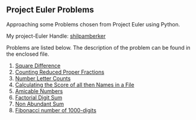 Project Euler Problems
--------------------------

Approaching some Problems chosen from Project Euler using Python.

My project-Euler Handle: [shilpamberker](https://projecteuler.net/)

Problems are listed below. The description of the problem can be found in the enclosed file.

1. [Square Difference](SSD.py)
2. [Counting Reduced Proper Fractions](CountFracts.py)
3. [Number Letter Counts](LetCount.py)
4. [Calculating the Score of all then Names in a File](NameScores.py)
5. [Amicable Numbers](AmicNum.py)
6. [Factorial Digit Sum](FactorialSum.py)
7. [Non Abundant Sum](NonAbundantSum.py)
8. [Fibonacci number of 1000-digits](FibNum.py)
